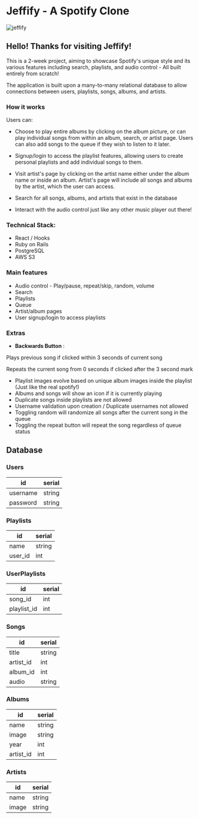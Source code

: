# Jeffify - A Spotify Clone

![jeffify](https://i.imgur.com/njGq68u.png)

## Hello! Thanks for visiting Jeffify!

This is a 2-week project, aiming to showcase Spotify's unique style and its various features including search, playlists, and audio control - All built entirely from scratch!

The application is built upon a many-to-many relational database to allow connections between users, playlists, songs, albums, and artists.

### How it works

Users can:

- Choose to play entire albums by clicking on the album picture, or can play individual songs from within an album, search, or artist page. Users can also add songs to the queue if they wish to listen to it later.

- Signup/login to access the playlist features, allowing users to create personal playlists and add individual songs to them.

- Visit artist's page by clicking on the artist name either under the album name or inside an album. Artist's page will include all songs and albums by the artist, which the user can access.

- Search for all songs, albums, and artists that exist in the database

- Interact with the audio control just like any other music player out there!

### Technical Stack:

- React / Hooks
- Ruby on Rails
- PostgreSQL
- AWS S3

### Main features

- Audio control - Play/pause, repeat/skip, random, volume
- Search
- Playlists
- Queue
- Artist/album pages
- User signup/login to access playlists

### Extras

- **Backwards Button** :

Plays previous song if clicked within 3 seconds of current song

Repeats the current song from 0 seconds if clicked after the 3 second mark

- Playlist images evolve based on unique album images inside the playlist (Just like the real spotify!)
- Albums and songs will show an icon if it is currently playing
- Duplicate songs inside playlists are not allowed
- Username validation upon creation / Duplicate usernames not allowed
- Toggling random will randomize all songs after the current song in the queue
- Toggling the repeat button will repeat the song regardless of queue status

## Database

### Users

| id       | serial |
| -------- | ------ |
| username | string |
| password | string |

### Playlists

| id      | serial |
| ------- | ------ |
| name    | string |
| user_id | int    |

### UserPlaylists

| id          | serial |
| ----------- | ------ |
| song_id     | int    |
| playlist_id | int    |

### Songs

| id        | serial |
| --------- | ------ |
| title     | string |
| artist_id | int    |
| album_id  | int    |
| audio     | string |

### Albums

| id        | serial |
| --------- | ------ |
| name      | string |
| image     | string |
| year      | int    |
| artist_id | int    |

### Artists

| id    | serial |
| ----- | ------ |
| name  | string |
| image | string |
